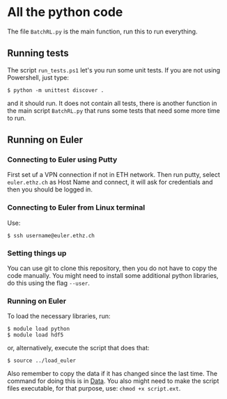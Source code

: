# All the python code 

The file `BatchRL.py` is the main function, run this to run
everything. 

## Running tests

The script `run_tests.ps1` let's you run some unit tests.
If you are not using Powershell, just type:
```console
$ python -m unittest discover .
```
and it should run. It does not contain all tests, there is 
another function in the main script `BatchRL.py` that runs some 
tests that need some more time to run.

## Running on Euler

### Connecting to Euler using Putty

First set uf a VPN connection if not in ETH network.
Then run putty, select `euler.ethz.ch` as Host Name and connect,
it will ask for credentials and then you should be logged in.

### Connecting to Euler from Linux terminal

Use:
```console
$ ssh username@euler.ethz.ch
```

### Setting things up

You can use git to clone this repository, then you
do not have to copy the code manually.
You might need to install some additional
python libraries, do this using the flag `--user`.

### Running on Euler

To load the necessary libraries, run:
```console
$ module load python
$ module load hdf5
```
or, alternatively, execute the script that does that:
```console
$ source ../load_euler
```
Also remember to copy the data if it has changed 
since the last time. The command for doing this
is in [Data](../Data). You also might need to make the 
script files executable, for that purpose, use: `chmod +x script.ext`.
